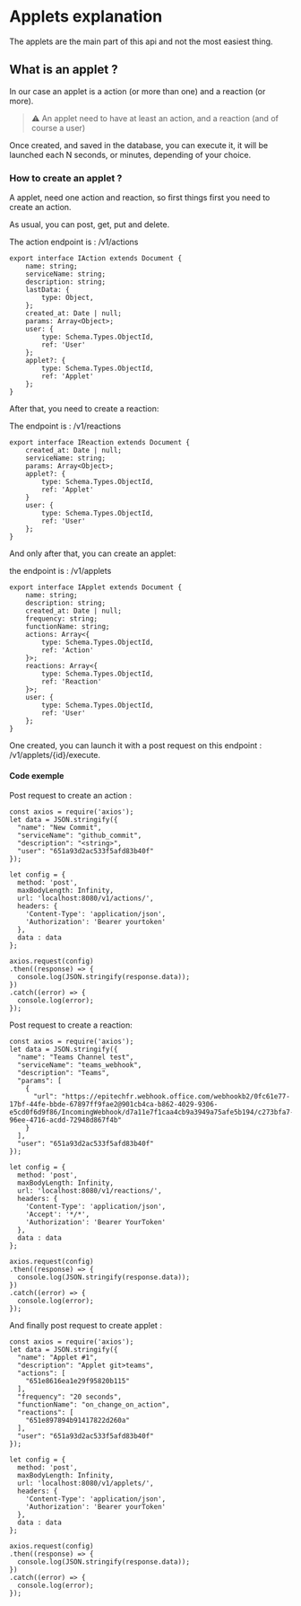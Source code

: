 # Applets explanation

The applets are the main part of this api and not the most easiest thing.

## What is an applet ?

In our case an applet is a action (or more than one) and a reaction (or more).

> :warning: An applet need to have at least an action, and a reaction (and of course a user)

Once created, and saved in the database, you can execute it, it will be launched each N seconds, or minutes, depending of your choice.


### How to create an applet ?

A applet, need one action and reaction, so first things first you need to create an action.

As usual, you can post, get, put and delete.

The action endpoint is : /v1/actions

```TS
export interface IAction extends Document {
    name: string;
    serviceName: string;
    description: string;
    lastData: {
        type: Object,
    };
    created_at: Date | null;
    params: Array<Object>;
    user: {
        type: Schema.Types.ObjectId,
        ref: 'User'
    };
    applet?: {
        type: Schema.Types.ObjectId,
        ref: 'Applet'
    };
}
```

After that, you need to create a reaction:

The endpoint is : /v1/reactions
```TS
export interface IReaction extends Document {
    created_at: Date | null;
    serviceName: string;
    params: Array<Object>;
    applet?: {
        type: Schema.Types.ObjectId,
        ref: 'Applet'
    }
    user: {
        type: Schema.Types.ObjectId,
        ref: 'User'
    };
}
```

And only after that, you can create an applet:

the endpoint is : /v1/applets
```TS
export interface IApplet extends Document {
    name: string;
    description: string;
    created_at: Date | null;
    frequency: string;
    functionName: string;
    actions: Array<{
        type: Schema.Types.ObjectId,
        ref: 'Action'
    }>;
    reactions: Array<{
        type: Schema.Types.ObjectId,
        ref: 'Reaction'
    }>;
    user: {
        type: Schema.Types.ObjectId,
        ref: 'User'
    };
}
```

One created, you can launch it with a post request on this endpoint : /v1/applets/{id}/execute.

#### Code exemple

Post request to create an action :
```JS
const axios = require('axios');
let data = JSON.stringify({
  "name": "New Commit",
  "serviceName": "github_commit",
  "description": "<string>",
  "user": "651a93d2ac533f5afd83b40f"
});

let config = {
  method: 'post',
  maxBodyLength: Infinity,
  url: 'localhost:8080/v1/actions/',
  headers: {
    'Content-Type': 'application/json',
    'Authorization': 'Bearer yourtoken'
  },
  data : data
};

axios.request(config)
.then((response) => {
  console.log(JSON.stringify(response.data));
})
.catch((error) => {
  console.log(error);
});

```

Post request to create a reaction:

```JS
const axios = require('axios');
let data = JSON.stringify({
  "name": "Teams Channel test",
  "serviceName": "teams_webhook",
  "description": "Teams",
  "params": [
    {
      "url": "https://epitechfr.webhook.office.com/webhookb2/0fc61e77-17bf-44fe-bbde-67897ff9fae2@901cb4ca-b862-4029-9306-e5cd0f6d9f86/IncomingWebhook/d7a11e7f1caa4cb9a3949a75afe5b194/c273bfa7-96ee-4716-acdd-72948d867f4b"
    }
  ],
  "user": "651a93d2ac533f5afd83b40f"
});

let config = {
  method: 'post',
  maxBodyLength: Infinity,
  url: 'localhost:8080/v1/reactions/',
  headers: {
    'Content-Type': 'application/json',
    'Accept': '*/*',
    'Authorization': 'Bearer YourToken'
  },
  data : data
};

axios.request(config)
.then((response) => {
  console.log(JSON.stringify(response.data));
})
.catch((error) => {
  console.log(error);
});

```

And finally post request to create applet :

```JS
const axios = require('axios');
let data = JSON.stringify({
  "name": "Applet #1",
  "description": "Applet git>teams",
  "actions": [
    "651e8616ea1e29f95820b115"
  ],
  "frequency": "20 seconds",
  "functionName": "on_change_on_action",
  "reactions": [
    "651e897894b91417822d260a"
  ],
  "user": "651a93d2ac533f5afd83b40f"
});

let config = {
  method: 'post',
  maxBodyLength: Infinity,
  url: 'localhost:8080/v1/applets/',
  headers: {
    'Content-Type': 'application/json',
    'Authorization': 'Bearer yourToken'
  },
  data : data
};

axios.request(config)
.then((response) => {
  console.log(JSON.stringify(response.data));
})
.catch((error) => {
  console.log(error);
});

```
